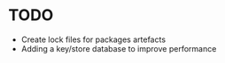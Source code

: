 # TODO

- Create lock files for packages artefacts
- Adding a key/store database to improve performance
